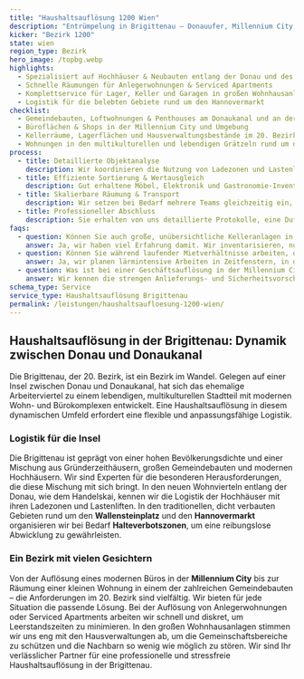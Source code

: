 ```yaml
---
title: "Haushaltsauflösung 1200 Wien"
description: "Entrümpelung in Brigittenau – Donauufer, Millennium City und Gemeindebauten zwischen Wallensteinplatz und Brigittaplatz."
kicker: "Bezirk 1200"
state: wien
region_type: Bezirk
hero_image: /topbg.webp
highlights:
  - Spezialisiert auf Hochhäuser & Neubauten entlang der Donau und des Donaukanals
  - Schnelle Räumungen für Anlegerwohnungen & Serviced Apartments
  - Komplettservice für Lager, Keller und Garagen in großen Wohnhausanlagen
  - Logistik für die belebten Gebiete rund um den Hannovermarkt
checklist:
  - Gemeindebauten, Loftwohnungen & Penthouses am Donaukanal und an der Donau
  - Büroflächen & Shops in der Millennium City und Umgebung
  - Kellerräume, Lagerflächen und Hausverwaltungsbestände im 20. Bezirk
  - Wohnungen in den multikulturellen und lebendigen Grätzeln rund um den Wallensteinplatz
process:
  - title: Detaillierte Objektanalyse
    description: Wir koordinieren die Nutzung von Ladezonen und Lastenliften in Hochhäusern und stimmen uns eng mit den Sicherheitsdiensten ab.
  - title: Effiziente Sortierung & Wertausgleich
    description: Gut erhaltene Möbel, Elektronik und Gastronomie-Inventar werden von uns bewertet, getrennt und fair auf die Kosten angerechnet.
  - title: Skalierbare Räumung & Transport
    description: Wir setzen bei Bedarf mehrere Teams gleichzeitig ein, um auch große Wohnanlagen effizient zu räumen, inklusive Container und Rollwagen.
  - title: Professioneller Abschluss
    description: Sie erhalten von uns detaillierte Protokolle, eine Duftneutralisation der Räumlichkeiten und die finale Übergabe an die Verwaltung oder den Investor.
faqs:
  - question: Können Sie auch große, unübersichtliche Kelleranlagen in Gemeindebauten räumen?
    answer: Ja, wir haben viel Erfahrung damit. Wir inventarisieren, nummerieren die Abteile und räumen komplette Keller-Cluster, inklusive der fachgerechten Entsorgung des Inhalts.
  - question: Können Sie während laufender Mietverhältnisse arbeiten, ohne die Nachbarn zu stören?
    answer: Ja, wir planen lärmintensive Arbeiten in Zeitfenstern, in denen die meisten Bewohner außer Haus sind, organisieren Info-Aushänge und räumen einzelne Wohnungen nach einem exakten Plan.
  - question: Was ist bei einer Geschäftsauflösung in der Millennium City zu beachten?
    answer: Wir kennen die strengen Anlieferungs- und Sicherheitsvorschriften der Millennium City und sorgen für eine reibungslose Abwicklung, die den laufenden Betrieb nicht stört.
schema_type: Service
service_type: Haushaltsauflösung Brigittenau
permalink: /leistungen/haushaltsaufloesung-1200-wien/
---
```


## Haushaltsauflösung in der Brigittenau: Dynamik zwischen Donau und Donaukanal

Die Brigittenau, der 20. Bezirk, ist ein Bezirk im Wandel. Gelegen auf einer Insel zwischen Donau und Donaukanal, hat sich das ehemalige Arbeiterviertel zu einem lebendigen, multikulturellen Stadtteil mit modernen Wohn- und Bürokomplexen entwickelt. Eine Haushaltsauflösung in diesem dynamischen Umfeld erfordert eine flexible und anpassungsfähige Logistik.

### Logistik für die Insel

Die Brigittenau ist geprägt von einer hohen Bevölkerungsdichte und einer Mischung aus Gründerzeithäusern, großen Gemeindebauten und modernen Hochhäusern. Wir sind Experten für die besonderen Herausforderungen, die diese Mischung mit sich bringt. In den neuen Wohnvierteln entlang der Donau, wie dem Handelskai, kennen wir die Logistik der Hochhäuser mit ihren Ladezonen und Lastenliften. In den traditionellen, dicht verbauten Gebieten rund um den **Wallensteinplatz** und den **Hannovermarkt** organisieren wir bei Bedarf **Halteverbotszonen**, um eine reibungslose Abwicklung zu gewährleisten.

### Ein Bezirk mit vielen Gesichtern

Von der Auflösung eines modernen Büros in der **Millennium City** bis zur Räumung einer kleinen Wohnung in einem der zahlreichen Gemeindebauten – die Anforderungen im 20. Bezirk sind vielfältig. Wir bieten für jede Situation die passende Lösung. Bei der Auflösung von Anlegerwohnungen oder Serviced Apartments arbeiten wir schnell und diskret, um Leerstandszeiten zu minimieren. In den großen Wohnhausanlagen stimmen wir uns eng mit den Hausverwaltungen ab, um die Gemeinschaftsbereiche zu schützen und die Nachbarn so wenig wie möglich zu stören. Wir sind Ihr verlässlicher Partner für eine professionelle und stressfreie Haushaltsauflösung in der Brigittenau.
